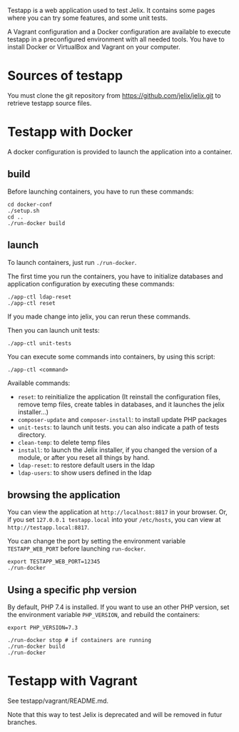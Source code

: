 
Testapp is a web application used to test Jelix. It contains some pages where you can try
some features, and some unit tests.

A Vagrant configuration and a Docker configuration are available to execute testapp 
in a preconfigured environment with all needed tools. 
You have to install Docker or VirtualBox and Vagrant on your computer.

Sources of testapp
==================

You must clone the git repository from https://github.com/jelix/jelix.git to retrieve
testapp source files.


Testapp with Docker
===================

A docker configuration is provided to launch the application into a container.

build
-----
Before launching containers, you have to run these commands:

```
cd docker-conf
./setup.sh
cd ..
./run-docker build
```


launch
-------

To launch containers, just run `./run-docker`.

The first time you run the containers, you have to initialize databases and
application configuration by executing these commands:

```
./app-ctl ldap-reset
./app-ctl reset
```

If you made change into jelix, you can rerun these commands.

Then you can launch unit tests:

```
./app-ctl unit-tests
```

You can execute some commands into containers, by using this script:

```
./app-ctl <command>
```

Available commands:

* `reset`: to reinitialize the application (It reinstall the configuration files,
  remove temp files, create tables in databases, and it launches the jelix installer...) 
* `composer-update` and `composer-install`: to install update PHP packages 
* `unit-tests`: to launch unit tests. you can also indicate a path of tests directory.
* `clean-temp`: to delete temp files 
* `install`: to launch the Jelix installer, if you changed the version of a module,
   or after you reset all things by hand.
* `ldap-reset`: to restore default users in the ldap
* `ldap-users`: to show users defined in the ldap

browsing the application
------------------------

You can view the application at `http://localhost:8817` in your browser. 
Or, if you set `127.0.0.1 testapp.local` into your `/etc/hosts`, you can
view at `http://testapp.local:8817`.

You can change the port by setting the environment variable `TESTAPP_WEB_PORT`
before launching `run-docker`.

```
export TESTAPP_WEB_PORT=12345
./run-docker
```

Using a specific php version
-----------------------------

By default, PHP 7.4 is installed. If you want to use an other PHP version,
set the environment variable `PHP_VERSION`, and rebuild the containers:

```
export PHP_VERSION=7.3

./run-docker stop # if containers are running
./run-docker build
./run-docker
```


Testapp with Vagrant
====================

See testapp/vagrant/README.md.

Note that this way to test Jelix is deprecated and will be removed in futur branches.

